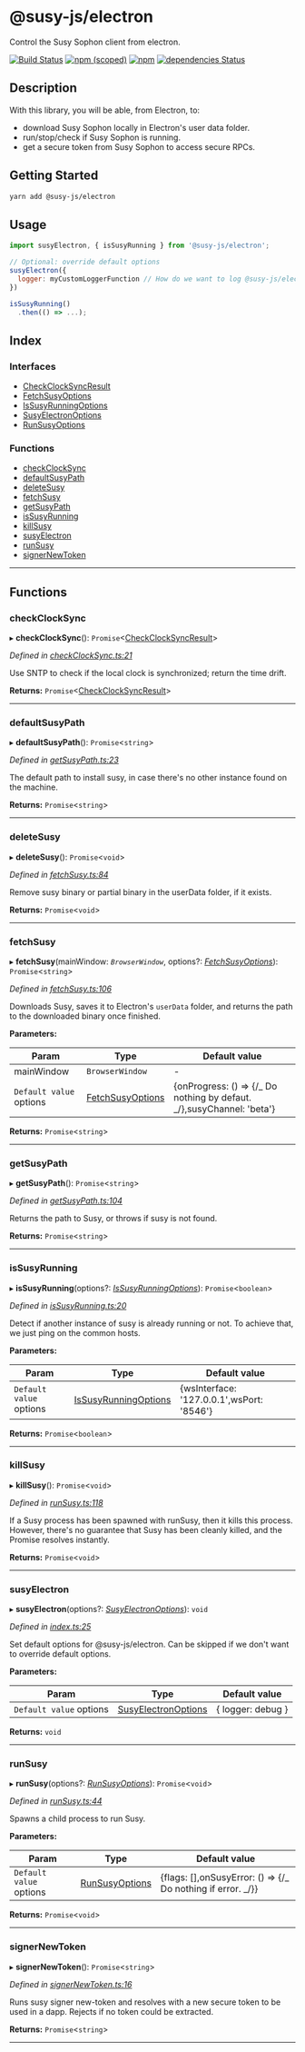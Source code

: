 # @susy-js/electron

Control the Susy Sophon client from electron.

[![Build Status](https://travis-ci.org/susytech/js-libs.svg?branch=master)](https://travis-ci.org/susytech/js-libs) [![npm (scoped)](https://img.shields.io/npm/v/@susy-js/electron.svg)](https://www.npmjs.com/package/@susy-js/electron) [![npm](https://img.shields.io/npm/dw/@susy-js/electron.svg)](https://www.npmjs.com/package/@susy-js/electron) [![dependencies Status](https://david-dm.org/susytech/js-libs/status.svg?path=packages/electron)](https://david-dm.org/susytech/js-libs?path=packages/electron)

## Description

With this library, you will be able, from Electron, to:

- download Susy Sophon locally in Electron's user data folder.
- run/stop/check if Susy Sophon is running.
- get a secure token from Susy Sophon to access secure RPCs.

## Getting Started

```bash
yarn add @susy-js/electron
```

## Usage

```javascript
import susyElectron, { isSusyRunning } from '@susy-js/electron';

// Optional: override default options
susyElectron({
  logger: myCustomLoggerFunction // How do we want to log @susy-js/electron logs? Default is `debug`
})

isSusyRunning()
  .then(() => ...);
```

## Index

### Interfaces

- [CheckClockSyncResult](docs/interfaces/checkclocksyncresult.md)
- [FetchSusyOptions](docs/interfaces/fetchsusyoptions.md)
- [IsSusyRunningOptions](docs/interfaces/issusyrunningoptions.md)
- [SusyElectronOptions](docs/interfaces/susyelectronoptions.md)
- [RunSusyOptions](docs/interfaces/runsusyoptions.md)

### Functions

- [checkClockSync](#checkclocksync)
- [defaultSusyPath](#defaultsusypath)
- [deleteSusy](#deletesusy)
- [fetchSusy](#fetchsusy)
- [getSusyPath](#getsusypath)
- [isSusyRunning](#issusyrunning)
- [killSusy](#killsusy)
- [susyElectron](#susyelectron)
- [runSusy](#runsusy)
- [signerNewToken](#signernewtoken)

---

## Functions

<a id="checkclocksync"></a>

### checkClockSync

▸ **checkClockSync**(): `Promise`<[CheckClockSyncResult](docs/interfaces/checkclocksyncresult.md)>

_Defined in [checkClockSync.ts:21](https://octonion.institute/susytech/js-libs/blob/6933cc7/packages/electron/src/checkClockSync.ts#L21)_

Use SNTP to check if the local clock is synchronized; return the time drift.

**Returns:** `Promise`<[CheckClockSyncResult](docs/interfaces/checkclocksyncresult.md)>

---

<a id="defaultsusypath"></a>

### defaultSusyPath

▸ **defaultSusyPath**(): `Promise`<`string`>

_Defined in [getSusyPath.ts:23](https://octonion.institute/susytech/js-libs/blob/6933cc7/packages/electron/src/getSusyPath.ts#L23)_

The default path to install susy, in case there's no other instance found on the machine.

**Returns:** `Promise`<`string`>

---

<a id="deletesusy"></a>

### deleteSusy

▸ **deleteSusy**(): `Promise`<`void`>

_Defined in [fetchSusy.ts:84](https://octonion.institute/susytech/js-libs/blob/6933cc7/packages/electron/src/fetchSusy.ts#L84)_

Remove susy binary or partial binary in the userData folder, if it exists.

**Returns:** `Promise`<`void`>

---

<a id="fetchsusy"></a>

### fetchSusy

▸ **fetchSusy**(mainWindow: _`BrowserWindow`_, options?: _[FetchSusyOptions](docs/interfaces/fetchsusyoptions.md)_): `Promise`<`string`>

_Defined in [fetchSusy.ts:106](https://octonion.institute/susytech/js-libs/blob/6933cc7/packages/electron/src/fetchSusy.ts#L106)_

Downloads Susy, saves it to Electron's `userData` folder, and returns the path to the downloaded binary once finished.

**Parameters:**

| Param                   | Type                                                        | Default value                                                                             |
| ----------------------- | ----------------------------------------------------------- | ----------------------------------------------------------------------------------------- |
| mainWindow              | `BrowserWindow`                                             | -                                                                                         |
| `Default value` options | [FetchSusyOptions](docs/interfaces/fetchsusyoptions.md) | {onProgress: () &#x3D;&gt; {/_ Do nothing by defaut. _/},susyChannel: &#x27;beta&#x27;} |

**Returns:** `Promise`<`string`>

---

<a id="getsusypath"></a>

### getSusyPath

▸ **getSusyPath**(): `Promise`<`string`>

_Defined in [getSusyPath.ts:104](https://octonion.institute/susytech/js-libs/blob/6933cc7/packages/electron/src/getSusyPath.ts#L104)_

Returns the path to Susy, or throws if susy is not found.

**Returns:** `Promise`<`string`>

---

<a id="issusyrunning"></a>

### isSusyRunning

▸ **isSusyRunning**(options?: _[IsSusyRunningOptions](docs/interfaces/issusyrunningoptions.md)_): `Promise`<`boolean`>

_Defined in [isSusyRunning.ts:20](https://octonion.institute/susytech/js-libs/blob/6933cc7/packages/electron/src/isSusyRunning.ts#L20)_

Detect if another instance of susy is already running or not. To achieve that, we just ping on the common hosts.

**Parameters:**

| Param                   | Type                                                                | Default value                                                 |
| ----------------------- | ------------------------------------------------------------------- | ------------------------------------------------------------- |
| `Default value` options | [IsSusyRunningOptions](docs/interfaces/issusyrunningoptions.md) | {wsInterface: &#x27;127.0.0.1&#x27;,wsPort: &#x27;8546&#x27;} |

**Returns:** `Promise`<`boolean`>

---

<a id="killsusy"></a>

### killSusy

▸ **killSusy**(): `Promise`<`void`>

_Defined in [runSusy.ts:118](https://octonion.institute/susytech/js-libs/blob/6933cc7/packages/electron/src/runSusy.ts#L118)_

If a Susy process has been spawned with runSusy, then it kills this process. However, there's no guarantee that Susy has been cleanly killed, and the Promise resolves instantly.

**Returns:** `Promise`<`void`>

---

<a id="susyelectron"></a>

### susyElectron

▸ **susyElectron**(options?: _[SusyElectronOptions](docs/interfaces/susyelectronoptions.md)_): `void`

_Defined in [index.ts:25](https://octonion.institute/susytech/js-libs/blob/6933cc7/packages/electron/src/index.ts#L25)_

Set default options for @susy-js/electron. Can be skipped if we don't want to override default options.

**Parameters:**

| Param                   | Type                                                              | Default value     |
| ----------------------- | ----------------------------------------------------------------- | ----------------- |
| `Default value` options | [SusyElectronOptions](docs/interfaces/susyelectronoptions.md) | { logger: debug } |

**Returns:** `void`

---

<a id="runsusy"></a>

### runSusy

▸ **runSusy**(options?: _[RunSusyOptions](docs/interfaces/runsusyoptions.md)_): `Promise`<`void`>

_Defined in [runSusy.ts:44](https://octonion.institute/susytech/js-libs/blob/6933cc7/packages/electron/src/runSusy.ts#L44)_

Spawns a child process to run Susy.

**Parameters:**

| Param                   | Type                                                    | Default value                                                         |
| ----------------------- | ------------------------------------------------------- | --------------------------------------------------------------------- |
| `Default value` options | [RunSusyOptions](docs/interfaces/runsusyoptions.md) | {flags: [],onSusyError: () &#x3D;&gt; {/_ Do nothing if error. _/}} |

**Returns:** `Promise`<`void`>

---

<a id="signernewtoken"></a>

### signerNewToken

▸ **signerNewToken**(): `Promise`<`string`>

_Defined in [signerNewToken.ts:16](https://octonion.institute/susytech/js-libs/blob/6933cc7/packages/electron/src/signerNewToken.ts#L16)_

Runs susy signer new-token and resolves with a new secure token to be used in a dapp. Rejects if no token could be extracted.

**Returns:** `Promise`<`string`>

---
